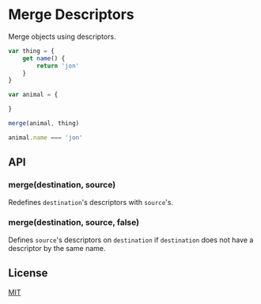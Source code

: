 # Merge Descriptors

Merge objects using descriptors.

```js
var thing = {
    get name() {
        return 'jon'
    }
}

var animal = {

}

merge(animal, thing)

animal.name === 'jon'
```

## API

### merge(destination, source)

Redefines `destination`'s descriptors with `source`'s.

### merge(destination, source, false)

Defines `source`'s descriptors on `destination` if `destination` does not have
a descriptor by the same name.

## License

[MIT](LICENSE)
